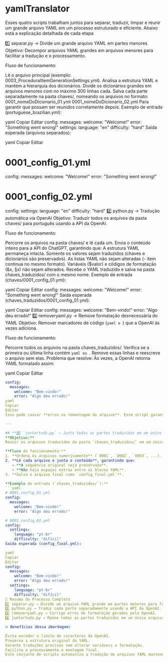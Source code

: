 # yamlTranslator
Esses quatro scripts trabalham juntos para separar, traduzir, limpar e reunir um grande arquivo YAML em um processo estruturado e eficiente. Abaixo está a explicação detalhada de cada etapa

1️⃣ separar.py → Divide um grande arquivo YAML em partes menores
Objetivo:
Decompor arquivos YAML grandes em arquivos menores para facilitar a tradução e o processamento.

Fluxo de funcionamento:

Lê o arquivo principal (exemplo: 0003_ProceduralItemGenerationSettings.yml).
Analisa a estrutura YAML e mantém a hierarquia dos dicionários.
Divide os dicionários grandes em arquivos menores com no máximo 300 linhas cada.
Salva cada parte separadamente na pasta chaves/, nomeando os arquivos no formato:
0001_nomeDoDicionario_01.yml
0001_nomeDoDicionario_02.yml
Para garantir que possam ser reunidos corretamente depois.
Exemplo de entrada (portuguese_brazilian.yml):

yaml
Copiar
Editar
config:
  messages:
    welcome: "Welcome!"
    error: "Something went wrong!"
  settings:
    language: "en"
    difficulty: "hard"
Saída esperada (arquivos separados):

yaml
Copiar
Editar
# 0001_config_01.yml
config:
  messages:
    welcome: "Welcome!"
    error: "Something went wrong!"

# 0001_config_02.yml
config:
  settings:
    language: "en"
    difficulty: "hard"
2️⃣ python.py → Tradução automática via OpenAI
Objetivo:
Traduzir todos os arquivos da pasta chaves/ para português usando a API da OpenAI.

Fluxo de funcionamento:

Percorre os arquivos na pasta chaves/ e lê cada um.
Envia o conteúdo inteiro para a API do ChatGPT, garantindo que:
A estrutura YAML permaneça intacta.
Somente os valores sejam traduzidos (chaves e dicionários são preservados).
As listas YAML não sejam alteradas (- item continua no mesmo formato).
Variáveis ($valor) e códigos de formatação (&x, §x) não sejam alterados.
Recebe o YAML traduzido e salva na pasta chaves_traduzidos/ com o mesmo nome.
Exemplo de entrada (chaves/0001_config_01.yml):

yaml
Copiar
Editar
config:
  messages:
    welcome: "Welcome!"
    error: "Something went wrong!"
Saída esperada (chaves_traduzidos/0001_config_01.yml):

yaml
Copiar
Editar
config:
  messages:
    welcome: "Bem-vindo!"
    error: "Algo deu errado!"
3️⃣ removeryaml.py → Remove formatação desnecessária do YAML
Objetivo:
Remover marcadores de código (```yaml e ```) que a OpenAI às vezes adiciona.

Fluxo de funcionamento:

Percorre todos os arquivos na pasta chaves_traduzidos/.
Verifica se a primeira ou última linha contém ```yaml ou ```.
Remove essas linhas e reescreve o arquivo sem elas.
Problema que resolve:
Às vezes, a OpenAI retorna YAML formatado assim:

yaml
Copiar
Editar
```yaml
config:
  messages:
    welcome: "Bem-vindo!"
    error: "Algo deu errado!"
yaml
Copiar
Editar
Isso pode causar **erros na remontagem do arquivo**. Esse script garante que o YAML fique correto.

---

## **4️⃣ `juntartudo.py` → Junta todas as partes traduzidas em um único arquivo**
**Objetivo:**  
Reunir os arquivos traduzidos da pasta `chaves_traduzidos/` em um único arquivo final `config_final.yml`.

**Fluxo de funcionamento:**
1. **Ordena os arquivos numericamente** (`0001`, `0002`, `0003`, ...).
2. **Lê cada arquivo e junta o conteúdo**, garantindo que:
   - **A sequência original seja preservada**.
   - **Não haja espaços extras entre os blocos YAML**.
3. **Salva o arquivo final como `config_final.yml`**.

**Exemplo de entrada (`chaves_traduzidos/`):**
```yaml
# 0001_config_01.yml
config:
  messages:
    welcome: "Bem-vindo!"
    error: "Algo deu errado!"

# 0001_config_02.yml
config:
  settings:
    language: "pt-br"
    difficulty: "difícil"
Saída esperada (config_final.yml):

yaml
Copiar
Editar
config:
  messages:
    welcome: "Bem-vindo!"
    error: "Algo deu errado!"
  settings:
    language: "pt-br"
    difficulty: "difícil"
📌 Resumo do Processo Completo
1️⃣ separar.py → Divide um arquivo YAML grande em partes menores para facilitar a tradução.
2️⃣ python.py → Traduz cada parte separadamente usando a API da OpenAI.
3️⃣ removeryaml.py → Corrige erros de formatação gerados pela OpenAI.
4️⃣ juntartudo.py → Reúne todas as partes traduzidas em um único arquivo final.

🔥 Benefícios dessa abordagem:

Evita exceder o limite de caracteres da OpenAI.
Preserva a estrutura original do YAML.
Garante traduções precisas sem alterar variáveis e formatação.
Facilita o processamento e montagem final.
Este conjunto de scripts automatiza a tradução de arquivos YAML mantendo precisão e eficiência. 🚀







